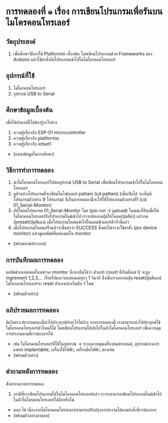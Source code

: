 # การทดลองที่ ๑ เรื่อง การเขียนโปรแกรมเพื่อรันบนไมโครคอนโทรเลอร์

## วัตถุประสงค์
1. เพื่อศึกษาวิธีการใช้ Platformio เบื้องต้น โดยเขียนโปรแกรมด้วย Frameworks ของ Arduino แล้วใช้คำสั่งอัดโปรแกรมเข้าไปในไมโครคอนโทรเลอร์

## อุปกรณ์ที่ใช้
1. ไมโครคอนโทรเลอร์
2. อุปกรณ์ USB to Serial

## ศึกษาข้อมูลเบื้องต้น
เพื่อให้ทำแลปนี้ได้ต้องรู้อะไรบ้าง
1. ความรู้เกี่ยวกับ ESP-01 microcontroller
2. ความรู้เกี่ยวกับ platformio
3. ความรู้เกี่ยวกับ iotset1
* (แหล่งข้อมูลในการศึกษา)

## วิธีการทำการทดลอง
1. นำไมโครคอนโทรเลอร์ไปต่ออุปกรณ์ USB to Serial เพื่อเขียนโปรแกรมเข้าไปในไมโครคอนโทรเลอร์
2. ดูตัวอย่างโปรแกรมที่จะเขียนในโฟลเดอร์ pattani (cd pattani) (เมื่อเปิดได้ จะเห็นมีโปรแกรมตัวอย่าง 9 โปรแกรม) ซึ่งในการทดลองนี้จะให้ใช้โปรแกรมตัวอย่างที่1 (cd 01_Serial-Monitor)
3. อัปโหลดโปรแกรม 01_Serial-Monitor โดย (pio run -t upload) ในขณะที่รันเพื่อให้ไมโครคอนโทรเลอร์รับโปรแกรมใหม่เข้าไป เราจะต้องกดปุ่มให้โหลด(ปุ่มสีดำ) แล้วกดปุ่มreset(ปุ่มสีแดง) เมื่อโปรแกรมโหลดเข้าไปในคอมพิวเตอร์ตัวจิ๋วนี้แล้ว 
4. เมื่อโปรแกรมโหลดเสร็จแล้วจะขึ้นคำว่า SUCCESS ซึ่งต่อไปเราจะใช้คำสั่ง (pio device monitor) แล้วดูผลลัพธ์ที่แสดงผลใน monitor
* (พร้อมภาพประกอบ)

## การบันทึกผลการทดลอง
ผลลัพธ์จะแสดงผลในหน้าจอ monitor ซึ่งจะเห็นได้ว่า ตัวแปร count ที่เริ่มตั้งแต่ 0 จะถูก ingrement 1,2,3,... เรื่อยไปและจะแสดงผลทุกๆ 1 วินาที ซึ่งเมื่อเราลองกดปุ่ม reset(ปุ่มสีแดง) ไมโครคอนโทรเลอร์จะ reset ตัวเองแล้วเริ่มนับ 1 ใหม่
* (พร้อมตัวอย่าง)

## อภิปรายผลการทดลอง
คิดวิเคราะห์การทดลองนี้นำไปประยุกต์ทำอะไรได้บ้าง
จากการทดลองนี้ เราสามารถนำไปประยุกต์ใช้ไมโครคอนโทรเลอร์ตัวไหนก็ได้ โดยเขียนโปรแกรมใส่เข้าไปในตัวไมโครคอนโทรเลอร์ เพื่อควบคุมการทำงานตามที่เราต้องการได้
* เช่น ไมโครคอนโทรเลอร์ที่ใช้ในอุปกรณ์ -> ระบบควบคุมเครื่องยนต์รถยนต์, อุปกรณ์ทางการแพทย์ implantable, เครื่องใช้ไฟฟ้า, เครื่องมือไฟฟ้า, ของเล่น
* (พร้อมตัวอย่าง)

## คำถามหลังการทดลอง
ตั้งคำถามจากการทดลอง
1. กรณีที่เราเขียนโปรแกรมใส่ในไมโครคอนโทรเลอร์แล้ว เราจะสามารถเขียนโปรแกรมใหม่เข้าไปในตัวไมโครคอนโทรเลอร์ได้อีกหรือไม่
* ตอบ ได้ เนื่องจากไมโครคอนโทรลเลอร์สามารถปรับปรุงการทำงานได้ตามคำสั่งที่เราต้องการ
* (พร้อมตัวอย่างคำตอบ)
